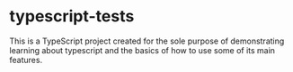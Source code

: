 # typescript-tests
This is a TypeScript project created for the sole purpose of demonstrating learning about typescript and the basics of how to use some of its main features.
